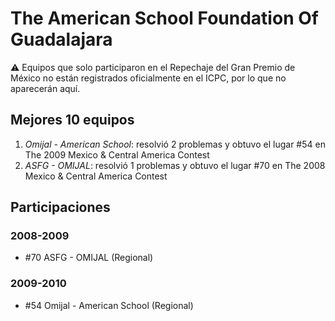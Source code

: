 # The American School Foundation Of Guadalajara

:warning: Equipos que solo participaron en el Repechaje del Gran Premio de México no están registrados oficialmente en el ICPC, por lo que no aparecerán aquí.

## Mejores 10 equipos

1. _Omijal - American School_: resolvió 2 problemas y obtuvo el lugar #54 en The 2009 Mexico & Central America Contest
1. _ASFG - OMIJAL_: resolvió 1 problemas y obtuvo el lugar #70 en The 2008 Mexico & Central America Contest

## Participaciones

### 2008-2009

- #70 ASFG - OMIJAL (Regional)

### 2009-2010

- #54 Omijal - American School (Regional)



